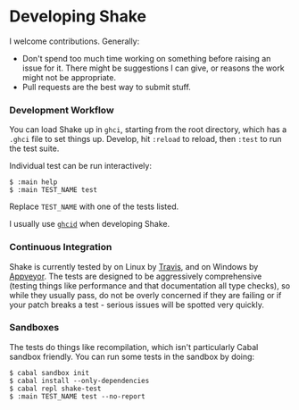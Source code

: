 # Developing Shake

I welcome contributions. Generally:

* Don't spend too much time working on something before raising an issue for it. There might be suggestions I can give, or reasons the work might not be appropriate.
* Pull requests are the best way to submit stuff.

### Development Workflow

You can load Shake up in `ghci`, starting from the root directory, which has a `.ghci` file to set things up. Develop, hit `:reload` to reload, then `:test` to run the test suite.

Individual test can be run interactively:

    $ :main help
    $ :main TEST_NAME test

Replace `TEST_NAME` with one of the tests listed.

I usually use [`ghcid`](https://github.com/ndmitchell/ghcid#readme) when developing Shake.

### Continuous Integration

Shake is currently tested by on Linux by [Travis](https://travis-ci.org/ndmitchell/shake), and on Windows by [Appveyor](https://ci.appveyor.com/project/ndmitchell/shake). The tests are designed to be aggressively comprehensive (testing things like performance and that documentation all type checks), so while they usually pass, do not be overly concerned if they are failing or if your patch breaks a test - serious issues will be spotted very quickly.

### Sandboxes

The tests do things like recompilation, which isn't particularly Cabal sandbox friendly. You can run some tests in the sandbox by doing:

    $ cabal sandbox init
    $ cabal install --only-dependencies
    $ cabal repl shake-test
    $ :main TEST_NAME test --no-report
